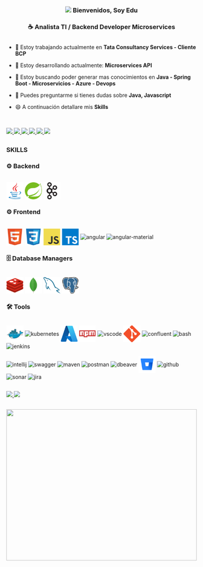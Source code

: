 <h3 align="center"><img src="https://media.giphy.com/media/vqxviVfqGAa14SgeiC/giphy.gif" width="30px"> Bienvenidos, Soy Edu </h3>

<h3 align="center">☕ Analista TI / Backend Developer Microservices</h3>

### <h2 align="center"> 

- 🔭 Estoy trabajando actualmente en **Tata Consultancy Services - Cliente BCP**

- 🌱 Estoy desarrollando actualmente: **<b> Microservices API </b>**

- 👯 Estoy buscando poder generar mas conocimientos en **<b> Java - Spring Boot - Microservicios - Azure - Devops </b>**

- 💬 Puedes preguntarme si tienes dudas sobre **Java, Javascript**

- 😄 A continuación detallare mis **Skills**

### <h2 align="center">

<div> <br> 
  <a href="https://www.linkedin.com/in/edwardcca/" target="_blank">
   <img src="https://img.shields.io/badge/Linkedin-FF0000?style=for-the-badge&logo=linkedin&logoColor=white" target="_blank">
  </a>
  <a href="https://www.facebook.com/edwardandres.cordovachavez/" target="_blank">
   <img src="https://img.shields.io/badge/Facebook-%23E4405F?style=for-the-badge&logo=facebook&logoColor=white" target="_blank">
  </a>
 <a href="https://github.com/hiddro" target="_blank">
  <img src="https://img.shields.io/badge/Github-7289DA?style=for-the-badge&logo=github&logoColor=white" target="_blank">
  </a> 
  <a href = "mailto:edd.ckalb@gmail.com">
   <img src="https://img.shields.io/badge/Gmail-%23333?style=for-the-badge&logo=gmail&logoColor=white" target="_blank">
  </a> 
  <a href="https://wa.me/+51983478763" target="_blank">
   <img src="https://img.shields.io/badge/WhatsApp-25D366?style=for-the-badge&logo=whatsapp&logoColor=white" target="_blank">
  </a>
  <a href="mailto:edwardandres.cordovachavez@everis.nttdata.com" target="_blank">
   <img src="https://img.shields.io/badge/Microsoft_Outlook-0078D4?style=for-the-badge&logo=microsoft-outlook&logoColor=white" target="_blank">
  </a>
</div>

### <h2 align="center">
<h3 align="left"> SKILLS </h3>

### ⚙️ Backend
<div style="display: inline_block"><br>
  <img align="center" alt="java" height="45" width="45" src="https://raw.githubusercontent.com/devicons/devicon/master/icons/java/java-original.svg" title="Java">  
  <img align="center" alt="spring" height="45" width="45" src="https://raw.githubusercontent.com/devicons/devicon/master/icons/spring/spring-original.svg" title="Spring Boot & Cloud">                           
  <img align="center" alt="kafka" height="45" width="45" src="https://raw.githubusercontent.com/devicons/devicon/master/icons/apachekafka/apachekafka-original.svg" title="Kafka">
</div>

### ⚙️ Frontend
<div style="display: inline_block"><br>
  <img align="center" alt="html5" height="45" width="45" src="https://raw.githubusercontent.com/devicons/devicon/master/icons/html5/html5-original.svg" title="HTML">
  <img align="center" alt="css3" height="45" width="45" src="https://raw.githubusercontent.com/devicons/devicon/master/icons/css3/css3-original.svg" title="CSS">
  <img align="center" alt="javascript" height="45" width="45" src="https://raw.githubusercontent.com/devicons/devicon/master/icons/javascript/javascript-original.svg" title="Javascript">
  <img align="center" alt="typescript" height="45" width="45" src="https://raw.githubusercontent.com/devicons/devicon/master/icons/typescript/typescript-original.svg" title="Typescript">
  <img align="center" alt="angular" height="45" width="45" src="https://upload.wikimedia.org/wikipedia/commons/thumb/c/cf/Angular_full_color_logo.svg/1200px-Angular_full_color_logo.svg.png" title="Angular">
  <img align="center" alt="angular-material" height="45" width="45" src="https://angular.io/generated/images/marketing/concept-icons/material.png" title="Angular Material">
</div>
 
 ### 🗄️ Database Managers
 <div style="display: inline_block"> <br>
  <img align="center" alt="redis" height="45" width="45" src="https://raw.githubusercontent.com/devicons/devicon/master/icons/redis/redis-original.svg" title="Redis">
  <img align="center" alt="mongodb" height="45" width="45" src="https://raw.githubusercontent.com/devicons/devicon/master/icons/mongodb/mongodb-original.svg" title="MongoDB">
  <img align="center" alt="mysql" height="45" width="45" src="https://raw.githubusercontent.com/devicons/devicon/master/icons/mysql/mysql-original.svg" title="MySQL">                             
  <img align="center" alt="pgadmin" height="45" width="45" src="https://raw.githubusercontent.com/devicons/devicon/master/icons/postgresql/postgresql-original.svg" title="PostgreSQL">

 ### 🛠️ Tools
 <div style="display: inline_block"> <br> 
  <img align="center" alt="docker" height="45" width="45" src="https://raw.githubusercontent.com/devicons/devicon/master/icons/docker/docker-original.svg" title="Docker">
  <img align="center" alt="kubernetes" height="45" width="45" src="https://www.ovhcloud.com/sites/default/files/styles/text_media_horizontal/public/2021-04/K8S-logo.png" title="Kubernetes">
  <img align="center" alt="azure" height="45" width="45" src="https://raw.githubusercontent.com/devicons/devicon/master/icons/azure/azure-original.svg" title="Azure Cloud">
  <img align="center" alt="npm" height="45" width="45" src="https://raw.githubusercontent.com/devicons/devicon/master/icons/npm/npm-original-wordmark.svg" title="Npm">
  <img align="center" alt="vscode" height="45" width="45" src="https://seeklogo.com/images/V/visual-studio-code-logo-284BC24C39-seeklogo.com.png" title="VsCode">
  <img align="center" alt="git" height="45" width="45" src="https://raw.githubusercontent.com/devicons/devicon/master/icons/git/git-original.svg" title="Git">
  <img align="center" alt="confluent" height="45" width="45" src="https://lh3.googleusercontent.com/pVi-pUHt8yMvWIUW_2eWws8m0MzLiZb170hNG8F9U0woGL-Hle58HQrYAcMgQqrnAuWHmApHpSuycjB1s1s" title="Confluent">
  <img align="center" alt="bash" height="45" width="45" src="https://upload.wikimedia.org/wikipedia/commons/thumb/4/4b/Bash_Logo_Colored.svg/2048px-Bash_Logo_Colored.svg.png" title="Bash">
  <img align="center" alt="jenkins" height="55" width="45" src="https://upload.wikimedia.org/wikipedia/commons/thumb/e/e9/Jenkins_logo.svg/1483px-Jenkins_logo.svg.png" title="Jenkins">
 </div>
  <div style="display: inline_block"> <br> 
    <img align="center" alt="intellij" width="45" height="45" src="https://resources.jetbrains.com/storage/products/intellij-idea/img/meta/intellij-idea_logo_300x300.png" title="IntelliJ"/>
    <img align="center" alt="swagger" width="45" height="45" src="https://upload.wikimedia.org/wikipedia/commons/a/ab/Swagger-logo.png" title="Swagger"/>
    <img align="center" alt="maven" width="45" height="45" src="https://i0.wp.com/www.vexevsolutions.com/wp-content/uploads/2018/10/maven-logo-black-on-white.png?ssl=1" title="Maven"/>
    <img align="center" alt="postman" width="45" height="45" src="https://www.vectorlogo.zone/logos/getpostman/getpostman-icon.svg" title="Postman"/>
    <img align="center" alt="dbeaver" height="45" width="45" src="https://upload.wikimedia.org/wikipedia/commons/thumb/b/b5/DBeaver_logo.svg/256px-DBeaver_logo.svg.png" title="Dbeaver">
    <img align="center" alt="bitbucket" height="45" width="45" src="https://raw.githubusercontent.com/devicons/devicon/master/icons/bitbucket/bitbucket-original.svg" title="Bitbucket">
    <img align="center" alt="github" height="45" width="45" src="https://upload.wikimedia.org/wikipedia/commons/thumb/9/91/Octicons-mark-github.svg/2048px-Octicons-mark-github.svg.png" title="GitHub">
    <img align="center" alt="sonar" height="45" width="45" src="https://agmusiccenter.com/wp-content/uploads/2015/12/sonar-logo.png" title="Sonar">
    <img align="center" alt="jira" height="45" width="45" src="https://cdn.icon-icons.com/icons2/2699/PNG/512/atlassian_jira_logo_icon_170511.png" title="Jira">
  </div>

### <h2 align="center">

<div>
    <a href="https://github.com/hiddro">
        <img height="180em" src="https://github-readme-stats.vercel.app/api?username=hiddro&show_icons=true&theme=material-palenight&include_all_commits=true&count_private=true" />
        <img height="180em" src="https://github-readme-stats.vercel.app/api/top-langs/?username=hiddro&layout=compact&langs_count=7&theme=material-palenight" />
</div>

### <h2 align="center">

<div>
 <img width="100%" height="400px" src="https://media.giphy.com/media/5xaOcLyjXRo4hX5UhSU/giphy.gif">
</div>
